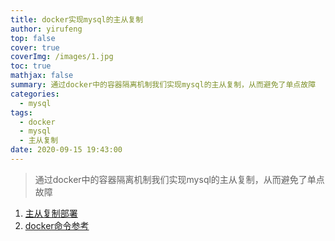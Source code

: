 ```yaml
---
title: docker实现mysql的主从复制
author: yirufeng
top: false
cover: true
coverImg: /images/1.jpg
toc: true
mathjax: false
summary: 通过docker中的容器隔离机制我们实现mysql的主从复制，从而避免了单点故障
categories: 
  - mysql
tags:
  - docker
  - mysql
  - 主从复制
date: 2020-09-15 19:43:00
---
```

> 通过docker中的容器隔离机制我们实现mysql的主从复制，从而避免了单点故障

1. [主从复制部署](http://www.fall.ink/post/22)
2. [docker命令参考](https://www.runoob.com/docker/docker-rm-command.html)

<!-- more -->